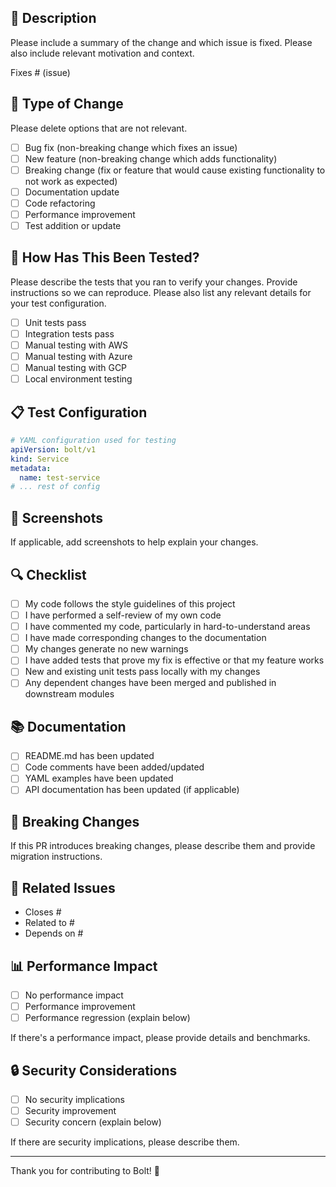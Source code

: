 ## 📝 Description

Please include a summary of the change and which issue is fixed. Please also include relevant motivation and context.

Fixes # (issue)

## 🔄 Type of Change

Please delete options that are not relevant.

- [ ] Bug fix (non-breaking change which fixes an issue)
- [ ] New feature (non-breaking change which adds functionality)
- [ ] Breaking change (fix or feature that would cause existing functionality to not work as expected)
- [ ] Documentation update
- [ ] Code refactoring
- [ ] Performance improvement
- [ ] Test addition or update

## 🧪 How Has This Been Tested?

Please describe the tests that you ran to verify your changes. Provide instructions so we can reproduce. Please also list any relevant details for your test configuration.

- [ ] Unit tests pass
- [ ] Integration tests pass
- [ ] Manual testing with AWS
- [ ] Manual testing with Azure
- [ ] Manual testing with GCP
- [ ] Local environment testing

## 📋 Test Configuration

```yaml
# YAML configuration used for testing
apiVersion: bolt/v1
kind: Service
metadata:
  name: test-service
# ... rest of config
```

## 📸 Screenshots

If applicable, add screenshots to help explain your changes.

## 🔍 Checklist

- [ ] My code follows the style guidelines of this project
- [ ] I have performed a self-review of my own code
- [ ] I have commented my code, particularly in hard-to-understand areas
- [ ] I have made corresponding changes to the documentation
- [ ] My changes generate no new warnings
- [ ] I have added tests that prove my fix is effective or that my feature works
- [ ] New and existing unit tests pass locally with my changes
- [ ] Any dependent changes have been merged and published in downstream modules

## 📚 Documentation

- [ ] README.md has been updated
- [ ] Code comments have been added/updated
- [ ] YAML examples have been updated
- [ ] API documentation has been updated (if applicable)

## 🚀 Breaking Changes

If this PR introduces breaking changes, please describe them and provide migration instructions.

## 🔗 Related Issues

- Closes #
- Related to #
- Depends on #

## 📊 Performance Impact

- [ ] No performance impact
- [ ] Performance improvement
- [ ] Performance regression (explain below)

If there's a performance impact, please provide details and benchmarks.

## 🔒 Security Considerations

- [ ] No security implications
- [ ] Security improvement
- [ ] Security concern (explain below)

If there are security implications, please describe them.

---

Thank you for contributing to Bolt! 🚀 